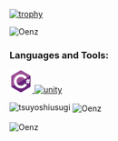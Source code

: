 [![trophy](https://github-profile-trophy.vercel.app/?username=Oenz&theme=discord&no-frame=true&no-bg=true&column=3&margin-w=15&margin-h=15)](https://github.com/Oenz/Profile/github-profile-trophy)

<p align="left"> <img src="https://komarev.com/ghpvc/?username=Oenz&label=Profile%20views&color=0e75b6&style=flat" alt="Oenz" /> </p>

<h3 align="left">Languages and Tools:</h3>
<p align="left"> <a href="https://www.w3schools.com/cs/" target="_blank" rel="noreferrer"> <img src="https://raw.githubusercontent.com/devicons/devicon/master/icons/csharp/csharp-original.svg" alt="csharp" width="40" height="40"/> </a> <a href="https://unity.com/" target="_blank" rel="noreferrer"> <img src="https://www.vectorlogo.zone/logos/unity3d/unity3d-icon.svg" alt="unity" width="40" height="40"/> </a> </p>

<p><img align="left" src="https://github-readme-stats.vercel.app/api/top-langs?username=Oenz&show_icons=true&locale=en&layout=compact" alt="tsuyoshiusugi" /></p>

<p>&nbsp;<img align="center" src="https://github-readme-stats.vercel.app/api?username=Oenz&show_icons=true&locale=en" alt="Oenz" /></p>
<p><img align="center" src="https://github-readme-streak-stats.herokuapp.com/?user=Oenz&" alt="Oenz" /></p>
